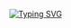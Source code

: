 <a href="https://git.io/typing-svg"><img src="https://readme-typing-svg.demolab.com?font=Fira+Code&pause=1000&color=EBEBEB&width=435&lines=Hello%2C+I'm+Jihan+%F0%9F%91%8B%F0%9F%8F%BB" alt="Typing SVG" /></a>
